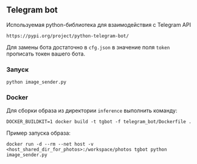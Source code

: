 ## Telegram bot

Используемая python-библиотека для взаимодействия с Telegram API

`https://pypi.org/project/python-telegram-bot/`

Для замены бота достаточно в `cfg.json` в значение поля `token` прописать токен вашего бота.

### Запуск

```
python image_sender.py
```

### Docker

Для сборки образа из директории `inference` выполнить команду:

```
DOCKER_BUILDKIT=1 docker build -t tgbot -f telegram_bot/Dockerfile .
```

Пример запуска образа:

```
docker run -d --rm --net host -v <host_shared_dir_for_photos>:/workspace/photos tgbot python image_sender.py
```
